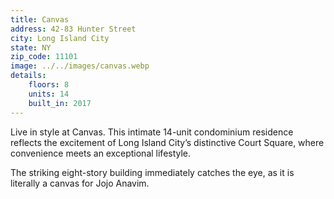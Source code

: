 ```yaml
---
title: Canvas
address: 42-83 Hunter Street
city: Long Island City
state: NY
zip_code: 11101
image: ../../images/canvas.webp
details:
    floors: 8
    units: 14
    built_in: 2017
---
```

Live in style at Canvas. This intimate 14-unit condominium residence reflects the excitement of Long Island City’s distinctive Court Square, where convenience meets an exceptional lifestyle.

The striking eight-story building immediately catches the eye, as it is literally a canvas for Jojo Anavim.